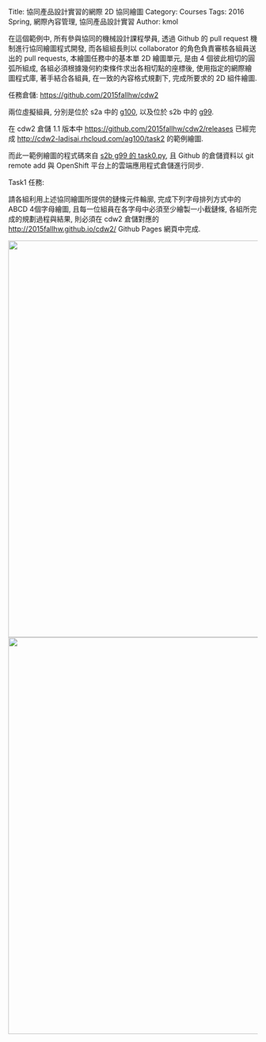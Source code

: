 Title: 協同產品設計實習的網際 2D 協同繪圖
Category: Courses
Tags: 2016 Spring, 網際內容管理, 協同產品設計實習
Author: kmol

在這個範例中, 所有參與協同的機械設計課程學員, 透過 Github 的 pull request 機制進行協同繪圖程式開發, 而各組組長則以 collaborator 的角色負責審核各組員送出的 pull requests, 本繪圖任務中的基本單 2D 繪圖單元, 是由 4 個彼此相切的圓弧所組成, 各組必須根據幾何約束條件求出各相切點的座標後, 使用指定的網際繪圖程式庫, 著手結合各組員, 在一致的內容格式規劃下, 完成所要求的 2D 組件繪圖.

<!-- PELICAN_END_SUMMARY -->

任務倉儲: <a href="https://github.com/2015fallhw/cdw2">https://github.com/2015fallhw/cdw2</a>

兩位虛擬組員, 分別是位於 s2a 中的 <a href="https://github.com/2015fallhw/cdw2/tree/6ebf1e29c7379eb8c86eeae61ffea9fe1d79b098/users/s2a/g100">g100</a>, 以及位於 s2b 中的 <a href="https://github.com/2015fallhw/cdw2/tree/6ebf1e29c7379eb8c86eeae61ffea9fe1d79b098/users/s2b/g99">g99</a>.

在 cdw2 倉儲 1.1 版本中 <a href="https://github.com/2015fallhw/cdw2/releases">https://github.com/2015fallhw/cdw2/releases</a> 已經完成 <a href="http://cdw2-ladisai.rhcloud.com/ag100/task2">http://cdw2-ladisai.rhcloud.com/ag100/task2</a> 的範例繪圖.

而此一範例繪圖的程式碼來自 <a href="https://github.com/2015fallhw/cdw2/blob/6ebf1e29c7379eb8c86eeae61ffea9fe1d79b098/users/s2b/g99/task0.py">s2b g99 的 task0.py</a>, 且 Github 的倉儲資料以 git remote add 與 OpenShift 平台上的雲端應用程式倉儲進行同步.

Task1 任務:

請各組利用上述協同繪圖所提供的鏈條元件輪廓, 完成下列字母排列方式中的 ABCD 4個字母繪圖, 且每一位組員在各字母中必須至少繪製一小截鏈條, 各組所完成的規劃過程與結果, 則必須在 cdw2 倉儲對應的 <a href="http://2015fallhw.github.io/cdw2/">http://2015fallhw.github.io/cdw2/</a> Github Pages 網頁中完成.

<img src="http://chiamingyen.github.io/kmolab_data/files/bike_chain_1.jpg" width="800" />

<img src="http://chiamingyen.github.io/kmolab_data/files/bike_chain_2.jpg" width="800" />